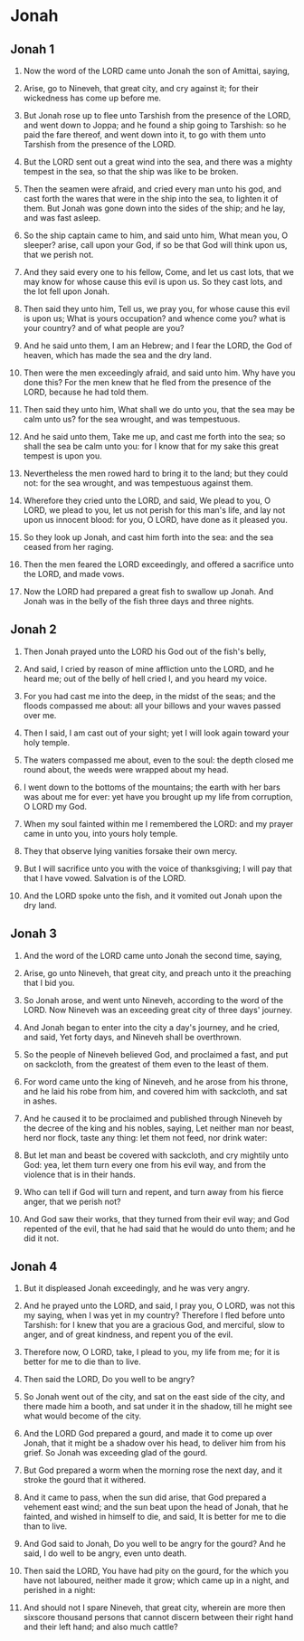 # Jonah

## Jonah 1

1. Now the word of the LORD came unto Jonah the son of Amittai, saying,

2. Arise, go to Nineveh, that great city, and cry against it; for their wickedness has come up before me.

3. But Jonah rose up to flee unto Tarshish from the presence of the LORD, and went down to Joppa; and he found a ship going to Tarshish: so he paid the fare thereof, and went down into it, to go with them unto Tarshish from the presence of the LORD.

4. But the LORD sent out a great wind into the sea, and there was a mighty tempest in the sea, so that the ship was like to be broken.

5. Then the seamen were afraid, and cried every man unto his god, and cast forth the wares that were in the ship into the sea, to lighten it of them. But Jonah was gone down into the sides of the ship; and he lay, and was fast asleep.

6. So the ship captain came to him, and said unto him, What mean you, O sleeper? arise, call upon your God, if so be that God will think upon us, that we perish not.

7. And they said every one to his fellow, Come, and let us cast lots, that we may know for whose cause this evil is upon us. So they cast lots, and the lot fell upon Jonah.

8. Then said they unto him, Tell us, we pray you, for whose cause this evil is upon us; What is yours occupation? and whence come you? what is your country? and of what people are you?

9. And he said unto them, I am an Hebrew; and I fear the LORD, the God of heaven, which has made the sea and the dry land.

10. Then were the men exceedingly afraid, and said unto him. Why have you done this? For the men knew that he fled from the presence of the LORD, because he had told them.

11. Then said they unto him, What shall we do unto you, that the sea may be calm unto us? for the sea wrought, and was tempestuous.

12. And he said unto them, Take me up, and cast me forth into the sea; so shall the sea be calm unto you: for I know that for my sake this great tempest is upon you.

13. Nevertheless the men rowed hard to bring it to the land; but they could not: for the sea wrought, and was tempestuous against them.

14. Wherefore they cried unto the LORD, and said, We plead to you, O LORD, we plead to you, let us not perish for this man's life, and lay not upon us innocent blood: for you, O LORD, have done as it pleased you.

15. So they look up Jonah, and cast him forth into the sea: and the sea ceased from her raging.

16. Then the men feared the LORD exceedingly, and offered a sacrifice unto the LORD, and made vows.

17. Now the LORD had prepared a great fish to swallow up Jonah. And Jonah was in the belly of the fish three days and three nights.

## Jonah 2

1. Then Jonah prayed unto the LORD his God out of the fish's belly,

2. And said, I cried by reason of mine affliction unto the LORD, and he heard me; out of the belly of hell cried I, and you heard my voice.

3. For you had cast me into the deep, in the midst of the seas; and the floods compassed me about: all your billows and your waves passed over me.

4. Then I said, I am cast out of your sight; yet I will look again toward your holy temple.

5. The waters compassed me about, even to the soul: the depth closed me round about, the weeds were wrapped about my head.

6. I went down to the bottoms of the mountains; the earth with her bars was about me for ever: yet have you brought up my life from corruption, O LORD my God.

7. When my soul fainted within me I remembered the LORD: and my prayer came in unto you, into yours holy temple.

8. They that observe lying vanities forsake their own mercy.

9. But I will sacrifice unto you with the voice of thanksgiving; I will pay that that I have vowed. Salvation is of the LORD.

10. And the LORD spoke unto the fish, and it vomited out Jonah upon the dry land.

## Jonah 3

1. And the word of the LORD came unto Jonah the second time, saying,

2. Arise, go unto Nineveh, that great city, and preach unto it the preaching that I bid you.

3. So Jonah arose, and went unto Nineveh, according to the word of the LORD. Now Nineveh was an exceeding great city of three days' journey.

4. And Jonah began to enter into the city a day's journey, and he cried, and said, Yet forty days, and Nineveh shall be overthrown.

5. So the people of Nineveh believed God, and proclaimed a fast, and put on sackcloth, from the greatest of them even to the least of them.

6. For word came unto the king of Nineveh, and he arose from his throne, and he laid his robe from him, and covered him with sackcloth, and sat in ashes.

7. And he caused it to be proclaimed and published through Nineveh by the decree of the king and his nobles, saying, Let neither man nor beast, herd nor flock, taste any thing: let them not feed, nor drink water:

8. But let man and beast be covered with sackcloth, and cry mightily unto God: yea, let them turn every one from his evil way, and from the violence that is in their hands.

9. Who can tell if God will turn and repent, and turn away from his fierce anger, that we perish not?

10. And God saw their works, that they turned from their evil way; and God repented of the evil, that he had said that he would do unto them; and he did it not.

## Jonah 4

1. But it displeased Jonah exceedingly, and he was very angry.

2. And he prayed unto the LORD, and said, I pray you, O LORD, was not this my saying, when I was yet in my country? Therefore I fled before unto Tarshish: for I knew that you are a gracious God, and merciful, slow to anger, and of great kindness, and repent you of the evil.

3. Therefore now, O LORD, take, I plead to you, my life from me; for it is better for me to die than to live.

4. Then said the LORD, Do you well to be angry?

5. So Jonah went out of the city, and sat on the east side of the city, and there made him a booth, and sat under it in the shadow, till he might see what would become of the city.

6. And the LORD God prepared a gourd, and made it to come up over Jonah, that it might be a shadow over his head, to deliver him from his grief. So Jonah was exceeding glad of the gourd.

7. But God prepared a worm when the morning rose the next day, and it stroke the gourd that it withered.

8. And it came to pass, when the sun did arise, that God prepared a vehement east wind; and the sun beat upon the head of Jonah, that he fainted, and wished in himself to die, and said, It is better for me to die than to live.

9. And God said to Jonah, Do you well to be angry for the gourd? And he said, I do well to be angry, even unto death.

10. Then said the LORD, You have had pity on the gourd, for the which you have not laboured, neither made it grow; which came up in a night, and perished in a night:

11. And should not I spare Nineveh, that great city, wherein are more then sixscore thousand persons that cannot discern between their right hand and their left hand; and also much cattle?

